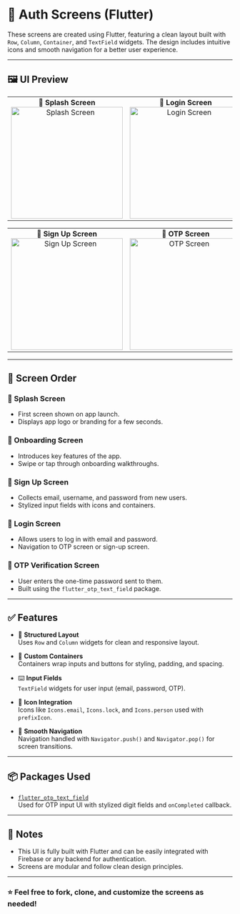 # 📱 Auth Screens (Flutter)

These screens are created using Flutter, featuring a clean layout built with `Row`, `Column`, `Container`, and `TextField` widgets. The design includes intuitive icons and smooth navigation for a better user experience.

---

## 🖼️ UI Preview

<table>
  <tr>
    <td align="center"><strong>🧭 Splash Screen</strong><br>
      <img width="250" alt="Splash Screen" src="https://github.com/user-attachments/assets/3d4d3fa8-5d31-4ccc-8dd3-9813cf2c3c90" />
    </td>
    <td align="center"><strong>🔐 Login Screen</strong><br>
      <img width="250" alt="Login Screen" src="https://github.com/user-attachments/assets/b172c5a4-ecfd-418b-84f9-c34d1963d00b" />
    </td>
  </tr>
</table>

<table>
  <tr>
    <td align="center"><strong>📝 Sign Up Screen</strong><br>
      <img width="250" alt="Sign Up Screen" src="https://github.com/user-attachments/assets/b1946ac0-98aa-482e-9bba-d8fd112f480b" />
    </td>
    <td align="center"><strong>🔢 OTP Screen</strong><br>
      <img width="250" alt="OTP Screen" src="https://github.com/user-attachments/assets/e90917e8-b4cb-472b-b460-99b2990ae5f7" />
    </td>
  </tr>
</table>

---

## 🧭 Screen Order

### 🔆 Splash Screen
- First screen shown on app launch.
- Displays app logo or branding for a few seconds.

### 🚀 Onboarding Screen
- Introduces key features of the app.
- Swipe or tap through onboarding walkthroughs.

### 📝 Sign Up Screen
- Collects email, username, and password from new users.
- Stylized input fields with icons and containers.

### 🔐 Login Screen
- Allows users to log in with email and password.
- Navigation to OTP screen or sign-up screen.

### 🔢 OTP Verification Screen
- User enters the one-time password sent to them.
- Built using the `flutter_otp_text_field` package.

---

## ✅ Features

- 📐 **Structured Layout**  
  Uses `Row` and `Column` widgets for clean and responsive layout.

- 🔲 **Custom Containers**  
  Containers wrap inputs and buttons for styling, padding, and spacing.

- ⌨️ **Input Fields**  
  `TextField` widgets for user input (email, password, OTP).

- 🎨 **Icon Integration**  
  Icons like `Icons.email`, `Icons.lock`, and `Icons.person` used with `prefixIcon`.

- 🔁 **Smooth Navigation**  
  Navigation handled with `Navigator.push()` and `Navigator.pop()` for screen transitions.

---

## 📦 Packages Used

- [`flutter_otp_text_field`](https://pub.dev/packages/flutter_otp_text_field)  
  Used for OTP input UI with stylized digit fields and `onCompleted` callback.

---

## 📌 Notes

- This UI is fully built with Flutter and can be easily integrated with Firebase or any backend for authentication.
- Screens are modular and follow clean design principles.

---

### ⭐ Feel free to fork, clone, and customize the screens as needed!
